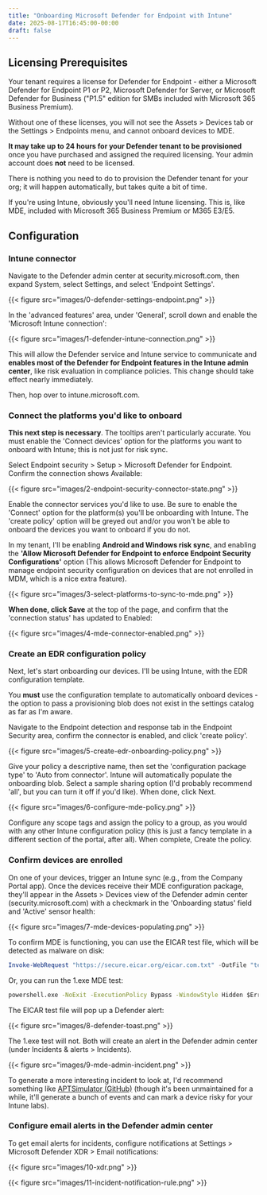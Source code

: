 ```yaml
---
title: "Onboarding Microsoft Defender for Endpoint with Intune"
date: 2025-08-17T16:45:00-00:00
draft: false
---
```


## Licensing Prerequisites

Your tenant requires a license for Defender for Endpoint - either a Microsoft Defender for Endpoint P1 or P2, Microsoft Defender for Server, or Microsoft Defender for Business ("P1.5" edition for SMBs included with Microsoft 365 Business Premium).

Without one of these licenses, you will not see the Assets > Devices tab or the Settings > Endpoints menu, and cannot onboard devices to MDE.

**It may take up to 24 hours for your Defender tenant to be provisioned** once you have purchased and assigned the required licensing. Your admin account does **not** need to be licensed.

There is nothing you need to do to provision the Defender tenant for your org; it will happen automatically, but takes quite a bit of time.

If you're using Intune, obviously you'll need Intune licensing. This is, like MDE, included with Microsoft 365 Business Premium or M365 E3/E5.

## Configuration

### Intune connector

Navigate to the Defender admin center at security.microsoft.com, then expand System, select Settings, and select 'Endpoint Settings'.

{{< figure src="images/0-defender-settings-endpoint.png" >}}

In the 'advanced features' area, under 'General', scroll down and enable the 'Microsoft Intune connection':

{{< figure src="images/1-defender-intune-connection.png" >}}

This will allow the Defender service and Intune service to communicate and **enables most of the Defender for Endpoint features in the Intune admin center**, like risk evaluation in compliance policies. This change should take effect nearly immediately.

Then, hop over to intune.microsoft.com.

### Connect the platforms you'd like to onboard

**This next step is necessary**. The tooltips aren't particularly accurate. You must enable the 'Connect devices' option for the platforms you want to onboard with Intune; this is not just for risk sync.

Select Endpoint security > Setup > Microsoft Defender for Endpoint. Confirm the connection shows Available:

{{< figure src="images/2-endpoint-security-connector-state.png" >}}

Enable the connector services you'd like to use. Be sure to enable the 'Connect' option for the platform(s) you'll be onboarding with Intune. The 'create policy' option will be greyed out and/or you won't be able to onboard the devices you want to onboard if you do not.

In my tenant, I'll be enabling **Android and Windows risk sync**, and enabling the **'Allow Microsoft Defender for Endpoint to enforce Endpoint Security Configurations'** option (This allows Microsoft Defender for Endpoint to manage endpoint security configuration on devices that are not enrolled in MDM, which is a nice extra feature).

{{< figure src="images/3-select-platforms-to-sync-to-mde.png" >}}

**When done, click Save** at the top of the page, and confirm that the 'connection status' has updated to Enabled:

{{< figure src="images/4-mde-connector-enabled.png" >}}

### Create an EDR configuration policy

Next, let's start onboarding our devices. I'll be using Intune, with the EDR configuration template.

You **must** use the configuration template to automatically onboard devices - the option to pass a provisioning blob does not exist in the settings catalog as far as I'm aware.

Navigate to the Endpoint detection and response tab in the Endpoint Security area, confirm the connector is enabled, and click 'create policy'.

{{< figure src="images/5-create-edr-onboarding-policy.png" >}}

Give your policy a descriptive name, then set the 'configuration package type' to 'Auto from connector'. Intune will automatically populate the onboarding blob. Select a sample sharing option (I'd probably recommend 'all', but you can turn it off if you'd like). When done, click Next.

{{< figure src="images/6-configure-mde-policy.png" >}}

Configure any scope tags and assign the policy to a group, as you would with any other Intune configuration policy (this is just a fancy template in a different section of the portal, after all). When complete, Create the policy.

### Confirm devices are enrolled

On one of your devices, trigger an Intune sync (e.g., from the Company Portal app). Once the devices receive their MDE configuration package, they'll appear in the Assets > Devices view of the Defender admin center (security.microsoft.com) with a checkmark in the 'Onboarding status' field and 'Active' sensor health:

{{< figure src="images/7-mde-devices-populating.png" >}}

To confirm MDE is functioning, you can use the EICAR test file, which will be detected as malware on disk:

```PowerShell
Invoke-WebRequest "https://secure.eicar.org/eicar.com.txt" -OutFile "test.txt"
```

Or, you can run the 1.exe MDE test:

```cmd
powershell.exe -NoExit -ExecutionPolicy Bypass -WindowStyle Hidden $ErrorActionPreference = 'silentlycontinue';(New-Object System.Net.WebClient).DownloadFile('http://127.0.0.1/1.exe', 'C:\\test-MDATP-test\\invoice.exe');Start-Process 'C:\\test-MDATP-test\\invoice.exe'
```

The EICAR test file will pop up a Defender alert:

{{< figure src="images/8-defender-toast.png" >}}

The 1.exe test will not. Both will create an alert in the Defender admin center (under Incidents & alerts > Incidents).

{{< figure src="images/9-mde-admin-incident.png" >}}

To generate a more interesting incident to look at, I'd recommend something like [APTSimulator (GitHub)](https://github.com/NextronSystems/APTSimulator) (though it's been unmaintained for a while, it'll generate a bunch of events and can mark a device risky for your Intune labs).

### Configure email alerts in the Defender admin center

To get email alerts for incidents, configure notifications at Settings > Microsoft Defender XDR > Email notifications:

{{< figure src="images/10-xdr.png" >}}

{{< figure src="images/11-incident-notification-rule.png" >}}
